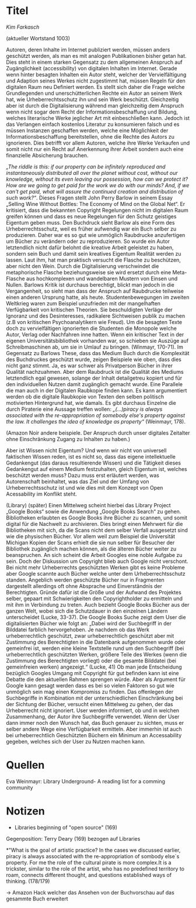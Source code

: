 
# Titel
*Kim Farkasch*

(aktueller Wortstand 1003)

Autoren, deren Inhalte im Internet publiziert werden, müssen anders geschützt werden, als man es mit analogen Publikationen bisher getan hat. Dies steht in einem starken Gegensatz zu dem allgemeinen Anspruch auf Zugänglichkeit (accessibility) von digitalen Inhalten im Internet.
Gerade wenn hinter besagten Inhalten ein Autor steht, welcher der Vervielfältigung und Adaption seines Werkes nicht zugestimmt hat, müssen Regeln für den digitalen Raum neu Definiert werden.
Es stellt sich daher die Frage welche Grundlegenden und unerschütterlichen Rechte ein Autor an seinem Werk hat, wie Urheberrechtsschutz ihn und sein Werk beschützt. Gleichzeitig aber ist durch die Digitalisierung während man gleichzeitig dem Anspruch wenn nicht sogar dem Recht der Informationsbeschaffung und Bildung, welches literarische Werke jeglicher Art mit einbeschließen kann. Jedoch ist das Verlangen einfach kostenlos Literatur zu konsumieren falsch und es müssen Instanzen geschaffen werden, welche eine Möglichkeit der Informationsbeschaffung bereitstellen, ohne die Rechte des Autors zu ignorieren. Dies betrifft vor allem Autoren, welche ihre Werke Verkaufen und somit nicht nur ein Recht auf Anerkennung ihrer Arbeit sondern auch eine finanzielle Absicherung brauchen.

*„The riddle is this: if our property can be infinitely reproduced and instantaneously distributed all over the planet without cost, without our knowledge, without its even leaving our possession, how can we protect it? How are we going to get paid for the work we do with our minds? And, if we can't get paid, what will assure the continued creation and distribution of such work?“*. Dieses Fragen stellt John Perry Barlow in seinem Essay „Selling Wine Without Bottles: The Economy of Mind on the Global Net“. Er kritisiert, dass die bekannten Copyright Regelungen nicht im digitalen Raum greifen können und dass es neue Regelungen für den Schutz geistiges Eigentum geben muss. 
Den Buchdruck sieht Barlow als eine Form des Urheberrechtsschutz, weil es früher aufwendig war ein Buch selber zu produzieren. Daher war es so gut wie unmöglich Raubdrucke anzufertigen um Bücher zu verändern oder zu reproduzieren. So wurde ein Autor letztendlich nicht dafür belohnt die kreative Arbeit geleistet zu haben, sondern sein Buch und damit sein kreatives Eigentum Realität werden zu lassen. Laut ihm, hat man praktisch versucht die Flasche zu beschützen, aber nicht den Wein.
Durch die Digitalisierung verschwindet die metaphorische Flasche beziehungsweise sie wird ersetzt durch eine Meta-Flasche aus hochkomplexen und wandelbaren Mustern von Einsen und Nullen.
Barlows Kritik ist durchaus berechtigt, blickt man jedoch in die Vergangenheit, so sieht man dass der Anspruch auf Raubdrucke teilweise einen anderen Ursprung hatte, als heute. Studentenbewegungen im zweiten Weltkrieg waren zum Beispiel unzufrieden mit der mangelhaften Verfügbarkeit von kritischen Theorien. Sie beschuldigten Verläge der Ignoranz und des Desinteresses, radikalere Sichtweisen publik zu machen (z.B von kritischen Psychoanalytikern wie Freud). Um die besagten Texte doch zu vervielfältigen ignorierten die Studenten die Monopole welche Autor, Verlag oder Nachfahren inne hatten. Wenn ein kritischer Text in der eigenen Universitätsbibliothek vorhanden war, so schieben sie Auszüge auf Schreibmaschinen ab, um sie in Umlauf zu bringen. (Winmayr, 170-71). Im Gegensatz zu Barlows These, dass das Medium Buch durch die Komplexität des Buchdruckes geschützt wurde, zeigen Beispiele wie oben, dass dies nicht ganz stimmt. Ja, es war schwer als Privatperson Bücher in ihrer Qualität nachzuahmen. Aber dem Raubdruck ist die Qualität des Mediums letztendlich egal gewesen, solange der Inhalt detailgetreu kopiert und für den individuellen Nutzen damit zugänglich gemacht wurde. Eine Parallele die man auch in der Digitalen Raubkopie finden kann. Es kann argumentiert werden ob die digitale Raubkopie von Texten den selben politisch motivierten Hintergrund hat, wie damals. Es gibt durchaus Einzelne die durch Piraterie eine Aussage treffen wollen: *„(...)piracy is always associated with the re-appropriation of somebody else's property against the law. It challenges the idea of knowledge as property“* (Weinmayr, 178). 

(Amazon Noir andere beispiele.
Der Anspruch durch unser digitales Zeitalter ohne Einschränkung Zugang zu Inhalten zu haben.)

Aber ist Wissen nicht Eigentum? Und wenn wir nicht von universell faktischen Wissen reden, ist es nicht so, dass das eigene intellektuelle Gedankengut (das daraus resultierende Wissen) und die Tätigkeit dieses Gedankengut auf einem Medium festzuhalten, gleich Eigentum ist, welches beschützt werden muss? Dazu muss erst erläutert werden, was Autorenschaft beinhaltet, was das Ziel und der Umfang von Urheberrechtsschutz ist und wie dies mit dem Konzept von Open Acessability im Konflikt steht.

(Library)
(später)
Einen Mittelweg scheint hierbei das Library Project „Google Books“ sowie die Anwendung „Google Books Search“ zu gehen. Bibliotheken erlaubten es Google Books ihre Bücher zu scannen, und somit digital für die Nachwelt zu archivieren. Dies bringt einen Mehrwert für die Bibliotheken mit sich, da die Scans nicht dem selber Verfall ausgesetzt sind wie die physischen Bücher.  Vor allem weil zum Beispiel die Universität Michigan Kopien der Scans erhielt die sie nun selber für Besucher der Bibliothek zugänglich machen können, als die älteren Bücher weiter zu beanspruchen. An sich scheint die Arbeit Googles eine noble Aufgabe zu sein. Doch der Diskussion um Copyright blieb auch Google nicht verschont. Bei nicht mehr Urheberrechts geschützten Werken gibt es keine Probleme aber Google scannte auch Bücher welche unter dem Urheberrechtsschutz standen. Angeblich werden geschützte Bücher nur in Fragmenten dargestellt allerdings oft ohne Absprache und Einverständnis der Berechtigten. Gründe dafür ist die Größe und der Aufwand des Projektes selber, gepaart mit Schwierigkeiten den Copyrightholder zu ermitteln und mit ihm in Verbindung zu treten. Auch bezieht Google Books Bücher aus der ganzen Welt, wobei sich die Schutzdauer in den einzelnen Ländern unterscheidet (Lucke, 33-37).
Die Google Books Suche zeigt dem User die digitalisierten Bücher wie folgt an: „Dabei wird der Suchbegriff in der Bilddatei farblich hervorgehoben. Je nachdem ob das Werk urheberrechtlich geschützt, zwar urheberrechtlich geschützt aber mit Zustimmung des Berechtigten in die Datenbank aufgenommen wurde oder gemeinfrei ist, werden eine kleine Textstelle rund um den Suchbegriff (bei urheberrechtlich geschützten Werken, größere Teile des Werkes (wenn die Zustimmung des Berechtigten vorliegt) oder die gesamte Bilddatei (bei gemeinfreien werken) angezeigt.“ (Lucke, 41)
Ob man jede Entscheidung bezüglich Googles Umgang mit Copyright für gut befinden kann ist eine Debatte die den aktuellen Rahmen sprengen würde. Aber als Argument für Google kann gesagt werden dass es bei so vielen Faktoren so gut wie unmöglich sein mag einen Kompromiss zu finden. Das offenlegen der Suchbegriffe in Kombination mit der unterschiedlichen Einschränkung bei der Sichtung der Bücher, versucht einen Mittelweg zu gehen, der das Urheberrecht nicht ignoriert. User werden informiert, ob und in welchen Zusammenhang, der Autor ihre Suchbegriffe verwendet. Wenn der User dann immer noch den Wunsch hat, das Buch genauer zu sichten, muss er selber andere Wege eine Verfügbarkeit ermitteln. Aber immerhin ist auch bei urheberrechtlich Geschützten Büchern ein Minimum an Accessability gegeben, welches sich der User zu Nutzen machen kann.
 
 
 
 
 
 
 
 
 # Quellen


 
 
 Eva Weinmayr: Library Underground- A reading list for a comming community
 
 
 # Notizen
 
  * Libraries beginning of "open source" (169)
  
  Gegenposition: Terry Deary (169) bezogen auf Libraries
  
  *"What is the goal of artistic practice? In the cases we discussed earlier, piracy is always associated with the re-appropriation of sombody else´s property. For me the role of the cultural pirate is more complex.It is a trickster, similar to the role of the artist, who has no predefined territory to roam, connects different thought, and questions established ways of thinking. (178/179)
         
  -> Amazon Hack welcher das Ansehen von der Buchvorschau auf das gesammte Buch erweitert
 


  
  
  
         
